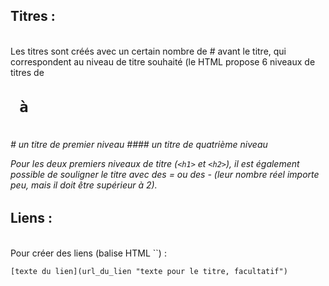## Titres :
<br>
Les titres sont créés avec un certain nombre de # avant le titre, qui correspondent au niveau de titre souhaité (le HTML propose 6 niveaux de titres de <code> <h1> à <h6></code>
<br>
# un titre de premier niveau
#### un titre de quatrième niveau
<br>

Pour les deux premiers niveaux de titre (`<h1>` et `<h2>`), il est également possible de souligner le titre avec des = ou des - (leur nombre réel importe peu, mais il doit être supérieur à 2).

## Liens :
<br>
Pour créer des liens (balise HTML `<a>`) :

`[texte du lien](url_du_lien "texte pour le titre, facultatif")`